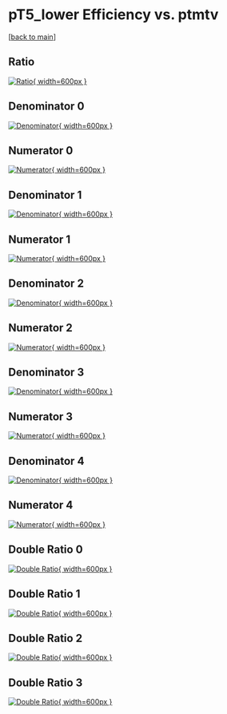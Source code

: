 # pT5_lower Efficiency vs. ptmtv

[[back to main](./)]



## Ratio

[![Ratio](../mtv/var/pT5_lower_loweta_13_1_eff_ptmtv.png){ width=600px }](../mtv/var/pT5_lower_loweta_13_1_eff_ptmtv.pdf)

## Denominator 0

[![Denominator](../mtv/den/pT5_lower_loweta_13_1_eff_ptmtv_den0.png){ width=600px }](../mtv/den/pT5_lower_loweta_13_1_eff_ptmtv_den0.pdf)

## Numerator 0

[![Numerator](../mtv/num/pT5_lower_loweta_13_1_eff_ptmtv_num0.png){ width=600px }](../mtv/num/pT5_lower_loweta_13_1_eff_ptmtv_num0.pdf)

## Denominator 1

[![Denominator](../mtv/den/pT5_lower_loweta_13_1_eff_ptmtv_den1.png){ width=600px }](../mtv/den/pT5_lower_loweta_13_1_eff_ptmtv_den1.pdf)

## Numerator 1

[![Numerator](../mtv/num/pT5_lower_loweta_13_1_eff_ptmtv_num1.png){ width=600px }](../mtv/num/pT5_lower_loweta_13_1_eff_ptmtv_num1.pdf)

## Denominator 2

[![Denominator](../mtv/den/pT5_lower_loweta_13_1_eff_ptmtv_den2.png){ width=600px }](../mtv/den/pT5_lower_loweta_13_1_eff_ptmtv_den2.pdf)

## Numerator 2

[![Numerator](../mtv/num/pT5_lower_loweta_13_1_eff_ptmtv_num2.png){ width=600px }](../mtv/num/pT5_lower_loweta_13_1_eff_ptmtv_num2.pdf)

## Denominator 3

[![Denominator](../mtv/den/pT5_lower_loweta_13_1_eff_ptmtv_den3.png){ width=600px }](../mtv/den/pT5_lower_loweta_13_1_eff_ptmtv_den3.pdf)

## Numerator 3

[![Numerator](../mtv/num/pT5_lower_loweta_13_1_eff_ptmtv_num3.png){ width=600px }](../mtv/num/pT5_lower_loweta_13_1_eff_ptmtv_num3.pdf)

## Denominator 4

[![Denominator](../mtv/den/pT5_lower_loweta_13_1_eff_ptmtv_den4.png){ width=600px }](../mtv/den/pT5_lower_loweta_13_1_eff_ptmtv_den4.pdf)

## Numerator 4

[![Numerator](../mtv/num/pT5_lower_loweta_13_1_eff_ptmtv_num4.png){ width=600px }](../mtv/num/pT5_lower_loweta_13_1_eff_ptmtv_num4.pdf)

## Double Ratio 0

[![Double Ratio](../mtv/ratio/pT5_lower_loweta_13_1_eff_ptmtv_ratio0.png){ width=600px }](../mtv/ratio/pT5_lower_loweta_13_1_eff_ptmtv_ratio0.pdf)

## Double Ratio 1

[![Double Ratio](../mtv/ratio/pT5_lower_loweta_13_1_eff_ptmtv_ratio1.png){ width=600px }](../mtv/ratio/pT5_lower_loweta_13_1_eff_ptmtv_ratio1.pdf)

## Double Ratio 2

[![Double Ratio](../mtv/ratio/pT5_lower_loweta_13_1_eff_ptmtv_ratio2.png){ width=600px }](../mtv/ratio/pT5_lower_loweta_13_1_eff_ptmtv_ratio2.pdf)

## Double Ratio 3

[![Double Ratio](../mtv/ratio/pT5_lower_loweta_13_1_eff_ptmtv_ratio3.png){ width=600px }](../mtv/ratio/pT5_lower_loweta_13_1_eff_ptmtv_ratio3.pdf)

